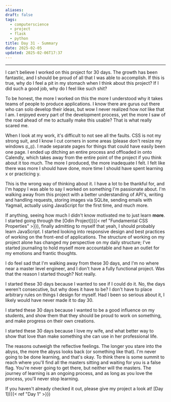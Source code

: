 ```yaml
---
aliases: 
draft: false
tags:
  - computerscience
  - project
  - flask
  - python
title: Day 31 - Summary
date: 2025-02-05
updated: 2025-02-06T17:37
---
```


-------------------------------------------------------------------------------

I can't believe I worked on this project for 30 days. The growth has been fantastic, and I should be proud of all that I was able to accomplish. If this is true, why do I feel a pit in my stomach when I think about this project? If I did such a good job, why do I feel like such shit?

To be honest, the more I worked on this the more I understood why it takes teams of people to produce applications. I know there are gurus out there who can solo develop their ideas, but wow I never realized how *not* like that I am. I enjoyed every part of the development process, yet the more I saw of the road ahead of me to actually make this usable? That is what really scared me.

When I look at my work, it's difficult to not see all the faults. CSS is not my strong suit, and I know I cut corners in some areas (please don't resize my windows ಥ_ಥ). I made separate pages for things that could have easily been one page. I ended up ditching an entire process and offloaded in onto Calendly, which takes away from the entire point of the project if you think about it too much. The more I produced, the more inadequate I felt. I felt like there was more I should have done, more time I should have spent learning x or practicing y.  

This is the wrong way of thinking about it. I have a lot to be thankful for, and I'm happy I was able to say I worked on something I'm passionate about. I'm walking away from this project with a better understanding of API's, writing and handling requests, storing images via SQLite, sending emails with Yagmail, actually using JavaScript for the first time, and much more.  

If anything, seeing how much I didn't know motivated me to just learn **more**. I started going through the [Odin Project]({{< ref "Fundamental CSS Properties" >}}), finally admitting to myself that yeah, I should probably learn JavaScript. I started looking into responsive design and best practices of working on the front-end of applications. The structure of working on my project alone has changed my perspective on my daily structure; I've started journaling to hold myself more accountable and have an outlet for my emotions and frantic thoughts. 

I do feel sad that I'm walking away from these 30 days, and I'm no where near a master level engineer, and I don't have a fully functional project. Was that the reason I started though? Not really.

I started these 30 days because I wanted to see if I could do it. No, the days weren't consecutive, but why does it have to be? I don't have to place arbitrary rules on things I design for myself. Had I been so serious about it, I likely would have never made it to day 30. 

I started these 30 days because I wanted to be a good influence on my students, and show them that they should be proud to work on something, and make progress on their own creations. 

I started these 30 days because I love my wife, and what better way to show that love than make something she can use in her professional life. 

The reasons outweigh the reflective feelings. The longer you stare into the abyss, the more the abyss looks back (or something like that). I'm never going to be done learning, and that's okay. To think there is some summit to reach where you'll find all the masters sitting and waiting for you is a false flag. You're never going to get there, but neither will the masters. The journey of learning is an ongoing process, and as long as you love the process, you'll never stop learning. 

If you haven't already checked it out, please give my project a look at! [Day 1]({{< ref "Day 1" >}})